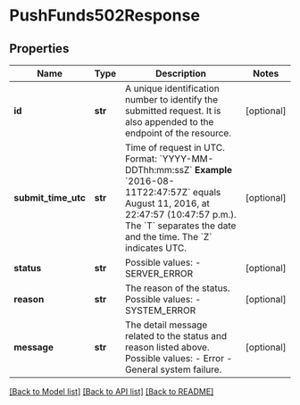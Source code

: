 # PushFunds502Response

## Properties
Name | Type | Description | Notes
------------ | ------------- | ------------- | -------------
**id** | **str** | A unique identification number to identify the submitted request. It is also appended to the endpoint of the resource.  | [optional] 
**submit_time_utc** | **str** | Time of request in UTC. Format: &#x60;YYYY-MM-DDThh:mm:ssZ&#x60;  **Example** &#x60;2016-08-11T22:47:57Z&#x60; equals August 11, 2016, at 22:47:57 (10:47:57 p.m.). The &#x60;T&#x60; separates the date and the time. The &#x60;Z&#x60; indicates UTC.  | [optional] 
**status** | **str** | Possible values: - SERVER_ERROR  | [optional] 
**reason** | **str** | The reason of the status.  Possible values: - SYSTEM_ERROR  | [optional] 
**message** | **str** | The detail message related to the status and reason listed above.  Possible values: - Error - General system failure.  | [optional] 

[[Back to Model list]](../README.md#documentation-for-models) [[Back to API list]](../README.md#documentation-for-api-endpoints) [[Back to README]](../README.md)


